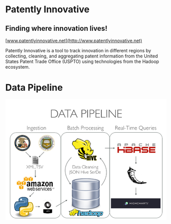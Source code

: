 Patently Innovative
======================================

## Finding where innovation lives!
[www.patentlyinnovative.net](http://www.patentlyinnovative.net)

Patently Innovative is a tool to track innovation in different regions 
by collecting, cleaning, and aggregating patent information from the 
United States Patent Trade Office (USPTO) using technologies from the
 Hadoop ecosystem.

# Data Pipeline
![Data Pipeline](figures/pipeline.png) 
